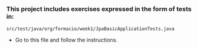 ### This project includes exercises expressed in the form of tests in:
`src/test/java/org/formacio/week1/JpaBasicApplicationTests.java`

- Go to this file and follow the instructions.